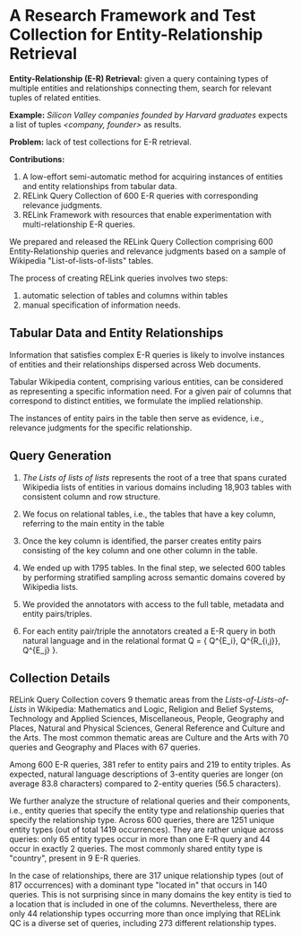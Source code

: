 # A Research Framework and Test Collection for Entity-Relationship Retrieval






**Entity-Relationship (E-R) Retrieval:** given a query containing types of multiple entities and relationships connecting them, search for relevant tuples of related entities.

**Example:** *Silicon Valley companies founded by Harvard graduates* expects a list of tuples *<company, founder>* as results.

**Problem:** lack of test collections for E-R retrieval.

**Contributions:**
1. A low-effort semi-automatic method for acquiring instances of entities and entity relationships from tabular data.
1. RELink Query Collection of 600 E-R queries with corresponding relevance judgments.
1. RELink Framework with resources that enable experimentation with multi-relationship E-R queries.



We prepared and released the RELink Query Collection comprising 600 Entity-Relationship queries and relevance judgments based on a sample of Wikipedia "List-of-lists-of-lists" tables.

The process of creating RELink queries involves two steps: 
1. automatic selection of tables and columns within tables
2. manual specification of information needs.


## Tabular Data and Entity Relationships
Information that satisfies complex E-R queries is likely to involve instances of entities and their relationships dispersed across Web documents. 

Tabular Wikipedia content, comprising various entities, can be considered as representing a specific information need.
For a given pair of columns that correspond to distinct entities, we formulate the implied relationship.

The instances of entity pairs in the table then serve as evidence, i.e., relevance judgments for the specific relationship.


## Query Generation

1. *The Lists of lists of lists* represents the root of a tree that spans curated Wikipedia lists of entities in various domains including 18,903 tables with consistent column and row structure.

2.  We focus on relational tables, i.e., the tables that have a key column, referring to the main entity in the table

3. Once the key column is identified, the parser creates entity pairs consisting of the key column and one other column in the table. 

4. We ended up with 1795 tables. In the final step, we selected 600 tables by performing stratified sampling across semantic domains covered by Wikipedia lists.

5. We provided the annotators with access to the full table, metadata and entity pairs/triples.

6. For each entity pair/triple the annotators created a E-R query in both natural language and in the relational format Q = { Q^{E_i}, Q^{R_{i,j}}, Q^{E_j} }.



## Collection Details

RELink Query Collection covers 9 thematic areas from the *Lists-of-Lists-of-Lists* in Wikipedia: Mathematics and Logic, Religion and Belief Systems, Technology and Applied Sciences, Miscellaneous, People, Geography and Places, Natural and Physical Sciences, General Reference and Culture and the Arts. The most common thematic areas are Culture and the Arts with 70 queries and Geography and Places with 67 queries.

Among 600 E-R queries, 381 refer to entity pairs and 219 to entity triples. As expected, natural language descriptions of 3-entity queries are longer (on average 83.8 characters) compared to 2-entity queries (56.5 characters).

We further analyze the structure of relational queries and their components, i.e., entity queries that specify the entity type and relationship queries that specify the relationship type.  Across 600 queries, there are 1251 unique entity types (out of total 1419 occurrences). They are rather unique across queries: only 65 entity types occur in more than one E-R query and 44 occur in exactly 2 queries. The most commonly shared entity type is "country", present in 9 E-R queries.

In the case of relationships, there are 317 unique relationship types (out of 817 occurrences) with a dominant type "located in" that occurs in 140 queries. This is not surprising since in many domains the key entity is tied to a location that is included in one of the columns. Nevertheless, there are only 44 relationship types occurring more than once implying that RELink QC is a diverse set of queries, including 273 different relationship types. 









